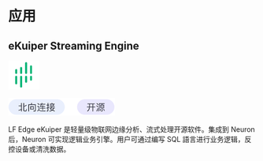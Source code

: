 # 应用

## eKuiper Streaming Engine

![ekuiper](./assets/ekuiper.png)

![north-open](./assets/north-open.png)

LF Edge eKuiper 是轻量级物联网边缘分析、流式处理开源软件。集成到 Neuron 后，Neuron 可实现逻辑业务引擎。用户可通过编写 SQL 語言进行业务逻辑，反控设备或清洗数据。
